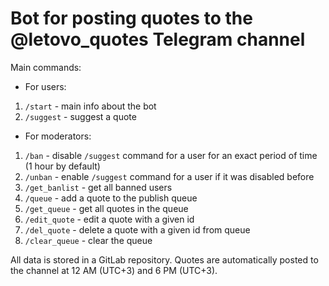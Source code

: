# Bot for posting quotes to the @letovo_quotes Telegram channel

Main commands:
* For users:
1. `/start` - main info about the bot
2. `/suggest` - suggest a quote
* For moderators:
1. `/ban` - disable `/suggest` command for a user for an exact period of time (1 hour by default)
2. `/unban` - enable `/suggest` command for a user if it was disabled before
3. `/get_banlist` - get all banned users
4. `/queue` - add a quote to the publish queue
5. `/get_queue` - get all quotes in the queue
6. `/edit_quote` - edit a quote with a given id
7. `/del_quote` - delete a quote with a given id from queue
8. `/clear_queue` - clear the queue

All data is stored in a GitLab repository.
Quotes are automatically posted to the channel at 12 AM (UTC+3) and 6 PM (UTC+3).
